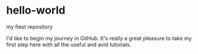 # hello-world
my fiest repository

I'd like to begin my journey in GitHub.
It's really a great pleasure to take my first step here with all the useful and avid tutorials.
